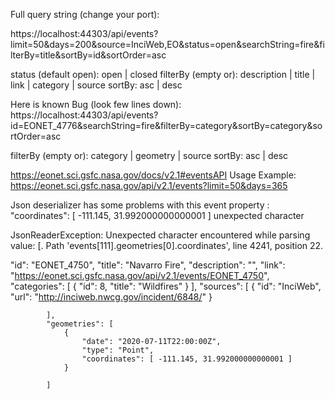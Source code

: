 Full query string (change your port):

https://localhost:44303/api/events?limit=50&days=200&source=InciWeb,EO&status=open&searchString=fire&filterBy=title&sortBy=id&sortOrder=asc

status (default open): open | closed
filterBy (empty or):  description | title | link | category | source
sortBy: asc | desc


Here is known Bug (look few lines down):
https://localhost:44303/api/events?id=EONET_4776&searchString=fire&filterBy=category&sortBy=category&sortOrder=asc

filterBy (empty or):  category | geometry | source
sortBy: asc | desc



https://eonet.sci.gsfc.nasa.gov/docs/v2.1#eventsAPI
Usage Example:
https://eonet.sci.gsfc.nasa.gov/api/v2.1/events?limit=50&days=365






Json deserializer has some problems with this event property :
"coordinates": [ -111.145, 31.992000000000001 ]
unexpected character

JsonReaderException: Unexpected character encountered while parsing value: [. Path 'events[111].geometries[0].coordinates', line 4241, position 22.


"id": "EONET_4750",
			"title": "Navarro Fire",
            "description": "",
			"link": "https://eonet.sci.gsfc.nasa.gov/api/v2.1/events/EONET_4750",
			"categories": [
				{
					"id": 8,
					"title": "Wildfires"
				}
			],
			"sources": [
				{
					"id": "InciWeb",
					"url": "http://inciweb.nwcg.gov/incident/6848/"
				}
			
			],
			"geometries": [
				{
					"date": "2020-07-11T22:00:00Z",
					"type": "Point", 
					"coordinates": [ -111.145, 31.992000000000001 ]
				}
			
			]